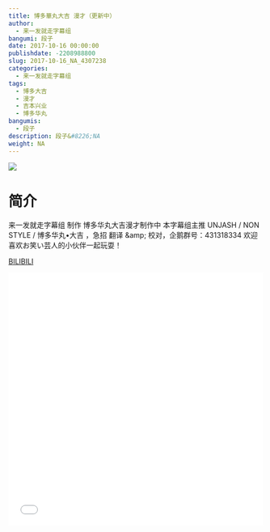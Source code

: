 ```yaml
---
title: 博多華丸大吉 漫才（更新中）
author: 
  - 来一发就走字幕组
bangumi: 段子
date: 2017-10-16 00:00:00
publishdate: -2208988800
slug: 2017-10-16_NA_4307238
categories: 
  - 来一发就走字幕组
tags: 
  - 博多大吉
  - 漫才
  - 吉本兴业
  - 博多华丸
bangumis: 
  - 段子
description: 段子&#8226;NA
weight: NA
---
```


![](https://i.imgur.com/ZLLtjI6.jpg)

# 简介  
来一发就走字幕组 制作 博多华丸大吉漫才制作中 本字幕组主推 UNJASH / NON STYLE / 博多华丸•大吉 ，急招 翻译 &amp;amp; 校对，企鹅群号：431318334 欢迎喜欢お笑い芸人的小伙伴一起玩耍！

  [BILIBILI](https://www.bilibili.com/video/av4307238/)


<div class="vcontainer">  <iframe class='video' src="//www.bilibili.com/blackboard/player.html?aid=4307238" width="100%" height="500" frameborder="0" allowfullscreen="allowfullscreen"></iframe></div>
